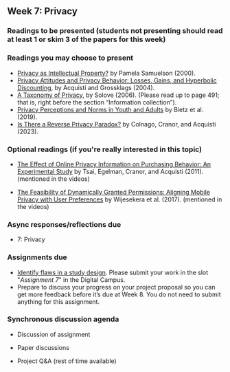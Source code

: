 ## Week 7: Privacy


### Readings to be presented (students not presenting should read at least 1 or skim 3 of the papers for this week) 



### Readings you may choose to present

  - [Privacy as Intellectual Property?](https://people.ischool.berkeley.edu/~pam/papers/privasip_draft.pdf) by Pamela Samuelson (2000).
  - [Privacy Attitudes and Privacy Behavior: Losses, Gains, and Hyperbolic Discounting](http://www.heinz.cmu.edu/~acquisti/papers/acquisti_grossklags_eis_refs.pdf), by Acquisti and Grossklags (2004).
  - [A Taxonomy of Privacy](https://scholarship.law.upenn.edu/cgi/viewcontent.cgi?article=1376&context=penn_law_review), by Solove (2006). (Please read up to page 491; that is, right before the section “Information collection”).
  - [Privacy Perceptions and Norms in Youth and Adults](https://drive.google.com/file/d/1KePIKzlfEZV6zQFYvy0olkbOpbc0YwcH/view?usp=share_link) by Bietz et al. (2019).
  - [Is There a Reverse Privacy Paradox?](https://petsymposium.org/popets/2023/popets-2023-0027.pdf) by Colnago, Cranor, and Acquisti (2023).


### Optional readings (if you're really interested in this topic)

  - [The Effect of Online Privacy Information on Purchasing Behavior: An Experimental Study](http://www.guanotronic.com/~serge/papers/isr10.pdf) by Tsai, Egelman, Cranor, and Acquisti (2011).  (mentioned in the videos)
  
  - [The Feasibility of Dynamically Granted Permissions: Aligning Mobile Privacy with User Preferences](https://arxiv.org/abs/1703.02090) by Wijesekera et al. (2017).  (mentioned in the videos)

### Async responses/reflections due

  - 7: Privacy


### Assignments due

  - [Identify flaws in a study design](/assignments/study-design-flaws.md). Please submit your work in the slot "*Assignment 7*" in the Digital Campus.
  - Prepare to discuss your progress on your project proposal so you can get more feedback before it’s due at Week 8.  You do not need to submit anything for this assignment.


### Synchronous discussion agenda

  - Discussion of assignment

  - Paper discussions

  - Project Q&A (rest of time available)
